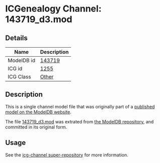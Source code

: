 # ICGenealogy Channel: 143719\_d3.mod

## Details

Name | Description
---- | -----------
ModelDB id | [143719](http://senselab.med.yale.edu/ModelDB/ShowModel.cshtml?model=143719)
ICG id | [1255](http://icg.neurotheory.ox.ac.uk/channels/other/1255)
ICG Class | [Other](http://icg.neurotheory.ox.ac.uk/channels/other)

## Description

This is a single channel model file that was originally part of a [published model on the ModelDB website](http://senselab.med.yale.edu/mModelDB/ShowModel.cshtml?model=143719).

The file [143719\_d3.mod](143719_d3.mod) was extrated from [the ModelDB repository](http://senselab.med.yale.edu/ModelDB/ShowModel.cshtml?model=143719), and committed in its original form.

## Usage

See the [icg-channel super-repository](https://github.com/icgenealogy/icg-channels) for more information.
